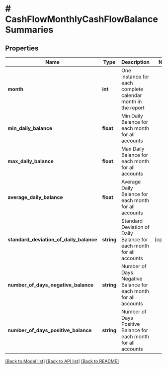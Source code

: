 # # CashFlowMonthlyCashFlowBalanceSummaries

## Properties

Name | Type | Description | Notes
------------ | ------------- | ------------- | -------------
**month** | **int** | One instance for each complete calendar month in the report |
**min_daily_balance** | **float** | Min Daily Balance for each month for all accounts |
**max_daily_balance** | **float** | Max Daily Balance for each month for all accounts |
**average_daily_balance** | **float** | Average Daily Balance for each month for all accounts |
**standard_deviation_of_daily_balance** | **string** | Standard Deviation of Daily Balance for each month for all accounts | [optional]
**number_of_days_negative_balance** | **string** | Number of Days Negative Balance for each month for all accounts |
**number_of_days_positive_balance** | **string** | Number of Days Positive Balance for each month for all accounts |

[[Back to Model list]](../../README.md#models) [[Back to API list]](../../README.md#endpoints) [[Back to README]](../../README.md)
